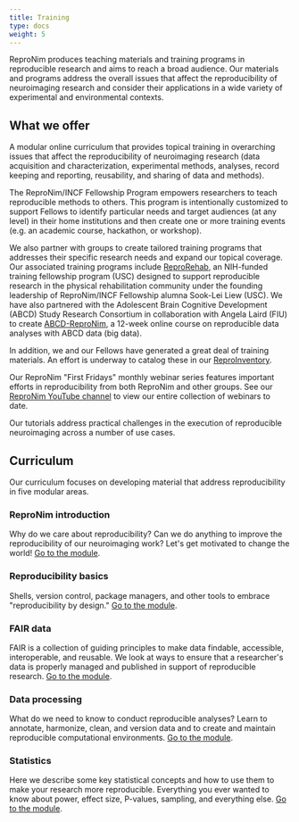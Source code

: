 ```yaml
---
title: Training
type: docs
weight: 5 
---
```


ReproNim produces teaching materials and training programs in reproducible research and aims to reach a broad audience.  Our materials and programs address the overall issues that affect the reproducibility of neuroimaging research and consider their applications in a wide variety of experimental and environmental contexts.

## What we offer
 
A modular online curriculum that provides topical training in overarching issues that affect the reproducibility of neuroimaging research (data acquisition and characterization, experimental methods, analyses, record keeping and reporting, reusability, and sharing of data and methods).
 
The ReproNim/INCF Fellowship Program empowers researchers to teach reproducible methods to others.
This program is intentionally customized to support Fellows to identify particular needs and target audiences (at any level) in their home institutions and then create one or more training events (e.g. an academic course, hackathon, or workshop).
 
We also partner with groups to create tailored training programs that addresses their specific research needs and expand our topical coverage.
Our associated training programs include [ReproRehab](https://www.reprorehab.usc.edu/), an NIH-funded training fellowship program (USC) designed to support reproducible research in the physical rehabilitation community under the founding leadership of ReproNim/INCF Fellowship alumna Sook-Lei Liew (USC).
We have also partnered with the Adolescent Brain Cognitive Development (ABCD) Study Research Consortium in collaboration with Angela Laird (FIU) to create [ABCD-ReproNim](https://www.abcd-repronim.org/), a 12-week online course on reproducible data analyses with ABCD data (big data).
 
In addition, we and our Fellows have generated a great deal of training materials.  An effort is underway to catalog these in our [ReproInventory](https://github.com/repronim/reproinventory).
 
Our ReproNim "First Fridays" monthly webinar series features important efforts in reproducibility from both ReproNim and other groups. See our [ReproNim YouTube channel](https://www.youtube.com/channel/UCGX2sXmEgDuUGWHDSiT1NdQ/videos) to view our entire collection of webinars to date.
 
Our tutorials address practical challenges in the execution of reproducible neuroimaging across a number of use cases.

## Curriculum

Our curriculum focuses on developing material that address reproducibility in five modular areas.

### ReproNim introduction

Why do we care about reproducibility? Can we do anything to improve the reproducibility of our neuroimaging work? Let's get motivated to change the world!  [Go to the module](http://www.repronim.org/module-intro/).

### Reproducibility basics

Shells, version control, package managers, and other tools to embrace "reproducibility by design." [Go to the module](http://www.repronim.org/module-reproducible-basics/).

### FAIR data

FAIR is a collection of guiding principles to make data findable, accessible, interoperable, and reusable. We look at ways to ensure that a researcher's data is properly managed and published in support of reproducible research.  [Go to the module](http://www.repronim.org/module-FAIR-data/).

### Data processing

What do we need to know to conduct reproducible analyses? Learn to annotate, harmonize, clean, and version data and to create and maintain reproducible computational environments.  [Go to the module](http://www.repronim.org/module-dataprocessing/).

### Statistics

Here we describe some key statistical concepts and how to use them to make your research more reproducible. Everything you ever wanted to know about power, effect size, P-values, sampling, and everything else.  [Go to the module](http://www.repronim.org/module-stats/).
